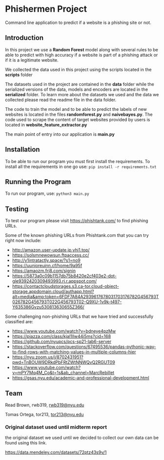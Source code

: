 # Phishermen Project

Command line application to predict if a website is a phishing site or not. 

## Introduction
In this project we use a __Random Forest__ model along with several rules to be able to predict 
with high accuracy if a website is part of a phishing attack or if it is a legitimate website.

We collected the data used in this project using the scripts located in the __scripts__ folder

The datasets used in the project are contained in the **data** folder while the serialized versions of the data, models and encoders are located in the **serialized** folder.
To learn more about the datasets we used and the data we collected please read the readme file in the data folder. 

The code to train the model and to be able to predict the labels of new websites is located in the files **randomforest.py** and **naivebayes.py**.
The code used to scrape the content of target websites provided by users is located in **website_feature_extractor.py**

The main point of entry into our application is **main.py**

## Installation
To be able to run our program you must first install the requirements. To install all the requirements in one go use:
```pip install -r requirements.txt```

## Running the Program
To run our program, use:
```python3 main.py```

## Testing
To test our program please visit https://phishtank.com/ to find phishing URLs. 

Some of the known phishing URLs from Phishtank.com that you can try right now include: 
* http://amazon.user-update.jp.yhi1.top/
* https://solsmnewowsun.ftpaccess.cc/
* http://y1intratactly.space/?s1=no9
* https://uunioreuinn.cf/home/9a95f
* https://amaozm.frj8.com/signin
* https://5873a0c09b1157db75b8420e2cf403e2-dot-gle9392420309493993.rj.r.appspot.com/
* https://contactcloudstorages.s3.ca-tor.cloud-object-storage.appdomain.cloud/authapp.html?alt=media&amp;token=6FDF7A84A2939617678031703176782G456793T026782G456793T022G456793T02-Q9XU-1v9k-t497-Y635386Gvzu530813630655Z366/


Some challenging non-phishing URLs that we have tried and successfully classified are: 

* https://www.youtube.com/watch?v=bdneye4pzMw
* https://piazza.com/class/kjal1llw44i5ms?cid=168
* https://github.com/nyupcs/pcs-sp21-lab6-server
* https://stackoverflow.com/questions/67495536/pandas-pythonic-way-to-find-rows-with-matching-values-in-multiple-columns-hier
* https://nyu.zoom.us/j/8702431951?pwd=TnBOUW9DRkdPbFRtZWtNNWQvQ2RGUT09
* https://www.youtube.com/watch?v=mPY7Mq4M_Co&t=1s&ab_channel=MarcRebillet
* https://gsas.nyu.edu/academic-and-professional-development.html

## Team

Read Brown, rwb319, rwb319@nyu.edu

Tomas Ortega, tor213, tor213@nyu.edu

### Original dataset used until midterm report
the original dataset we used until we decided to collect our own data can be found using this link.

https://data.mendeley.com/datasets/72ptz43s9v/1
